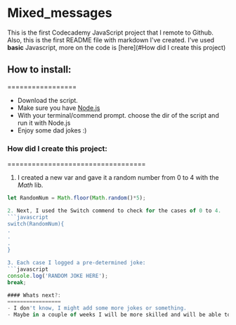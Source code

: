 # Mixed_messages
This is the first Codecademy JavaScript project that I remote to Github. Also, this is the first README file with markdown I've created.
I've used **basic** Javascript, more on the code is [here](#How did I create this project)

## How to install:
=================

* Download the script.
* Make sure you have [Node.js](https://nodejs.org/en/)
* With your terminal/commend prompt. choose the dir of the script and run it with Node.js
* Enjoy some dad jokes :)


### How did I create this project:
==================================

1. I created a new var and gave it a random number from 0 to 4 with the *Math* lib.
```javascript
let RandomNum = Math.floor(Math.random()*5);

2. Next, I used the Switch commend to check for the cases of 0 to 4.
```javascript
switch(RandomNum){
.
.
.
}

3. Each case I logged a pre-determined joke:
```javascript
console.log('RANDOM JOKE HERE');
break;

#### Whats next?:
=================
- I don't know, I might add some more jokes or something. 
- Maybe in a couple of weeks I will be more skilled and will be able to take the jokes stright from some jokes site with html programming.
